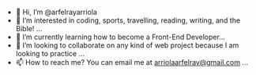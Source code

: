 - 👋 Hi, I’m @arfelrayarriola
- 👀 I’m interested in coding, sports, travelling, reading, writing, and the Bible! ...
- 🌱 I’m currently learning how to become a Front-End Developer...
- 💞️ I’m looking to collaborate on any kind of web project because I am looking to practice ...
- 📫 How to reach me? You can email me at arriolaarfelray@gmail.com ...

<!---
arfelrayarriola/arfelrayarriola is a ✨ special ✨ repository because its `README.md` (this file) appears on your GitHub profile.
You can click the Preview link to take a look at your changes.
--->
